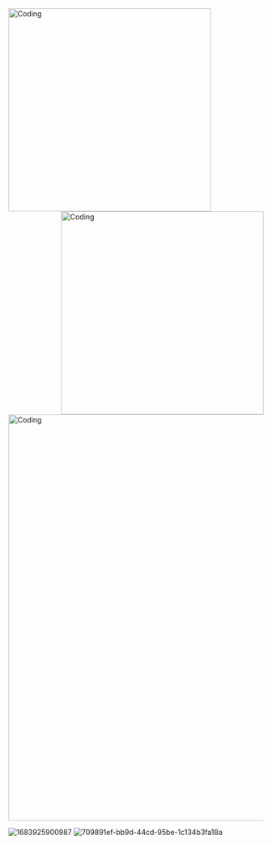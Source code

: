 

<img align="left" alt="Coding" width="400" src=https://media2.giphy.com/media/ubOj4M2JN6k1c3hkc6/giphy.webp>
<img align="right" alt="Coding" width="400" src=https://media3.giphy.com/media/wUT19Zbh3lpa7eFYbB/giphy.webp>
<img  align="center" alt="Coding" width="800" src=https://media2.giphy.com/media/v1.Y2lkPTc5MGI3NjExMGs0dWloZGczN2YzejY5ZmNnZHF2NXNtaWRqdmpiZjhmd25oYmk1eCZlcD12MV9pbnRlcm5hbF9naWZfYnlfaWQmY3Q9Zw/o8uSZUH5XLeJcHpBfD/giphy.webp>


![1683925900987](https://github.com/kagansenkeser/My_Resume_real_projects/assets/98644514/00a34edc-537e-4b51-85b6-5afa109ef4e0)
![709891ef-bb9d-44cd-95be-1c134b3fa18a](https://github.com/kagansenkeser/My_Resume_real_projects/assets/98644514/1b69e52f-d029-401b-843a-fdff4e872ab2)
